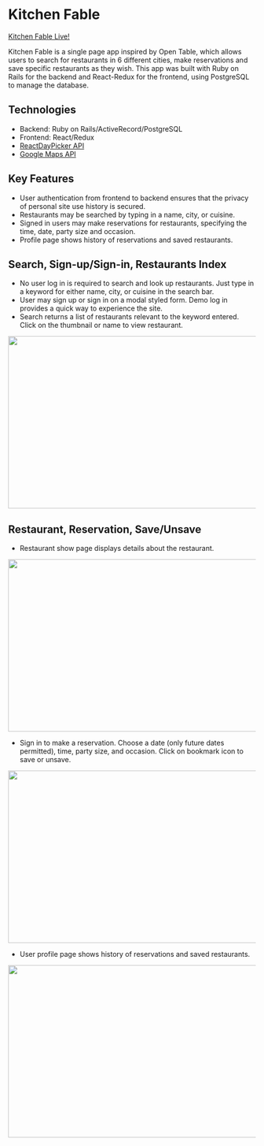 # Kitchen Fable

[Kitchen Fable Live!](https://kitchenfable.herokuapp.com/)

Kitchen Fable is a single page app inspired by Open Table, which allows users to search for restaurants in 6 different cities, make reservations and save specific restaurants as they wish. This app was built with Ruby on Rails for the backend and React-Redux for the frontend, using PostgreSQL to manage the database.

## Technologies
* Backend: Ruby on Rails/ActiveRecord/PostgreSQL
* Frontend: React/Redux
* [ReactDayPicker API](http://react-day-picker.js.org/)
* [Google Maps API](https://developers.google.com/maps/documentation/)

## Key Features
* User authentication from frontend to backend ensures that the privacy of personal site use history is secured.
* Restaurants may be searched by typing in a name, city, or cuisine. 
* Signed in users may make reservations for restaurants, specifying the time, date, party size and occasion.
* Profile page shows history of reservations and saved restaurants.

## Search, Sign-up/Sign-in, Restaurants Index
* No user log in is required to search and look up restaurants. Just type in a keyword for either name, city, or cuisine in the search bar.
* User may sign up or sign in on a modal styled form. Demo log in provides a quick way to experience the site.
* Search returns a list of restaurants relevant to the keyword entered. Click on the thumbnail or name to view restaurant.
<p align="center">
  <img width="600" height="350" src="https://github.com/sophiacheungshc/kitchen_fable/blob/master/app/assets/images/firstdemo.gif">
</p>

## Restaurant, Reservation, Save/Unsave
* Restaurant show page displays details about the restaurant.
<p align="center">
  <img width="600" height="350" src="https://github.com/sophiacheungshc/kitchen_fable/blob/master/app/assets/images/seconddemo.gif">
</p>

* Sign in to make a reservation. Choose a date (only future dates permitted), time, party size, and occasion. Click on bookmark icon to save or unsave.
<p align="center">
  <img width="600" height="350" src="https://github.com/sophiacheungshc/kitchen_fable/blob/master/app/assets/images/thirddemo.gif">
</p>

* User profile page shows history of reservations and saved restaurants.
<p align="center">
  <img width="600" height="350" src="https://github.com/sophiacheungshc/kitchen_fable/blob/master/app/assets/images/fouethdemo.gif">
</p>




